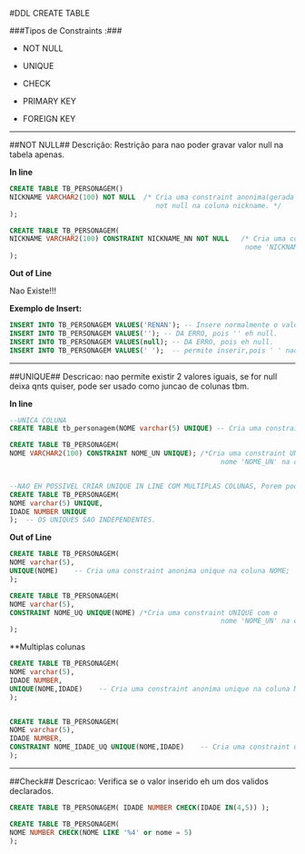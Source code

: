 #DDL CREATE TABLE

###Tipos de Constraints :###

* NOT NULL

* UNIQUE

* CHECK

* PRIMARY KEY

* FOREIGN KEY

----------------------------------
##NOT NULL##
Descrição:  Restrição para nao poder gravar valor null na tabela apenas.

**In line**
```SQL
CREATE TABLE TB_PERSONAGEM()
NICKNAME VARCHAR2(100) NOT NULL  /* Cria uma constraint anonima(gerada com nome pelo oracle) 
                                    not null na coluna nickname. */
);

CREATE TABLE TB_PERSONAGEM(
NICKNAME VARCHAR2(100) CONSTRAINT NICKNAME_NN NOT NULL   /* Cria uma constraint not null com o 
                                                          nome 'NICKNAME_NN' na coluna Nickname. */
);
```

**Out of Line**

Nao Existe!!!

**Exemplo de Insert:**
```SQL
INSERT INTO TB_PERSONAGEM VALUES('RENAN'); -- Insere normalmente o valor 'Renan';
INSERT INTO TB_PERSONAGEM VALUES(''); -- DA ERRO, pois '' eh null.
INSERT INTO TB_PERSONAGEM VALUES(null); -- DA ERRO, pois eh null.
INSERT INTO TB_PERSONAGEM VALUES(' ');  -- permite inserir,pois ' ' nao eh null.
```

------------------------------------------------------------------------------------------
##UNIQUE##
Descricao: nao permite existir 2 valores iguais, se for null deixa qnts quiser, pode ser usado como juncao de colunas tbm.

**In line**
```SQL
--UNICA COLUNA
CREATE TABLE tb_personagem(NOME varchar(5) UNIQUE) -- Cria uma constraint anonima unique na coluna NOME;

CREATE TABLE TB_PERSONAGEM(
NOME VARCHAR2(100) CONSTRAINT NOME_UN UNIQUE); /*Cria uma constraint UNIQUE com o 
                                                    nome 'NOME_UN' na coluna Nickname. */


--NAO EH POSSIVEL CRIAR UNIQUE IN LINE COM MULTIPLAS COLUNAS, Porem pode ser usado unique para varias colunas separadas.
CREATE TABLE TB_PERSONAGEM(
NOME varchar(5) UNIQUE,
IDADE NUMBER UNIQUE
);  -- OS UNIQUES SAO INDEPENDENTES.
```


**Out of Line**
```SQL
CREATE TABLE TB_PERSONAGEM(
NOME varchar(5),
UNIQUE(NOME)    -- Cria uma constraint anonima unique na coluna NOME;
);

CREATE TABLE TB_PERSONAGEM(
NOME varchar(5),
CONSTRAINT NOME_UQ UNIQUE(NOME) /*Cria uma constraint UNIQUE com o 
                                                    nome 'NOME_UN' na coluna Nickname. */
);
```

**Multiplas colunas 

```SQL
CREATE TABLE TB_PERSONAGEM(
NOME varchar(5),
IDADE NUMBER,
UNIQUE(NOME,IDADE)    -- Cria uma constraint anonima unique na coluna NOME e IDADE JUNTAS!
);


CREATE TABLE TB_PERSONAGEM(
NOME varchar(5),
IDADE NUMBER,
CONSTRAINT NOME_IDADE_UQ UNIQUE(NOME,IDADE)    -- Cria uma constraint unique com o nome 'NOME_UN' na coluna NOME e IDADE JUNTAS!
);
```
-----------------------------------------------------------------------
##Check##
Descricao: Verifica se o valor inserido eh um dos validos declarados.

```SQL
CREATE TABLE TB_PERSONAGEM( IDADE NUMBER CHECK(IDADE IN(4,5)) );

CREATE TABLE TB_PERSONAGEM(
NOME NUMBER CHECK(NOME LIKE '%4' or nome = 5)
);
```





